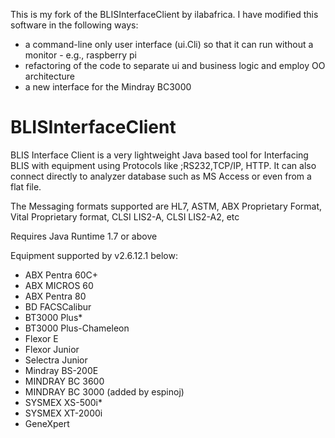 This is my fork of the BLISInterfaceClient by ilabafrica.  I have modified this software in the following ways:
* a command-line only user interface (ui.Cli) so that it can run without a monitor - e.g., raspberry pi
* refactoring of the code to separate ui and business logic and employ OO architecture
* a new interface for the Mindray BC3000

# BLISInterfaceClient
BLIS Interface Client is a very lightweight Java based tool for Interfacing BLIS with equipment using Protocols like ;RS232,TCP/IP, HTTP. It can also connect directly to analyzer database such as MS Access or even from a flat file.

The Messaging formats supported are HL7, ASTM, ABX Proprietary Format, Vital Proprietary format, CLSI LIS2-A, CLSI LIS2-A2, etc


Requires Java Runtime 1.7 or above

Equipment supported by v2.6.12.1 below:
* ABX Pentra 60C+
* ABX MICROS 60
* ABX Pentra 80
* BD FACSCalibur
* BT3000 Plus*
* BT3000 Plus-Chameleon
* Flexor E
* Flexor Junior
* Selectra Junior
* Mindray BS-200E
* MINDRAY BC 3600
* MINDRAY BC 3000 (added by espinoj)
* SYSMEX XS-500i*
* SYSMEX XT-2000i
* GeneXpert

